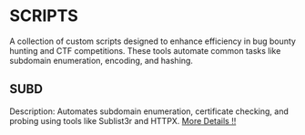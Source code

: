 # SCRIPTS
A collection of custom scripts designed to enhance efficiency in bug bounty hunting and CTF competitions. These tools automate common tasks like subdomain enumeration, encoding, and hashing.

## SUBD
Description: Automates subdomain enumeration, certificate checking, and probing using tools like Sublist3r and HTTPX.
[More Details :bangbang:](/subd/)





